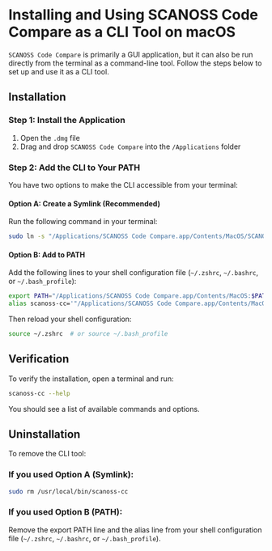 # Installing and Using SCANOSS Code Compare as a CLI Tool on macOS

`SCANOSS Code Compare` is primarily a GUI application, but it can also be run directly from the terminal as a command-line tool. Follow the steps below to set up and use it as a CLI tool.

## Installation

### Step 1: Install the Application
1. Open the `.dmg` file
2. Drag and drop `SCANOSS Code Compare` into the `/Applications` folder

### Step 2: Add the CLI to Your PATH

You have two options to make the CLI accessible from your terminal:

#### Option A: Create a Symlink (Recommended)
Run the following command in your terminal:
```bash
sudo ln -s "/Applications/SCANOSS Code Compare.app/Contents/MacOS/SCANOSS Code Compare" /usr/local/bin/scanoss-cc
```

#### Option B: Add to PATH
Add the following lines to your shell configuration file (`~/.zshrc`, `~/.bashrc`, or `~/.bash_profile`):
```bash
export PATH="/Applications/SCANOSS Code Compare.app/Contents/MacOS:$PATH"
alias scanoss-cc='"/Applications/SCANOSS Code Compare.app/Contents/MacOS/SCANOSS Code Compare"'
```

Then reload your shell configuration:
```bash
source ~/.zshrc  # or source ~/.bash_profile
```

## Verification

To verify the installation, open a terminal and run:
```bash
scanoss-cc --help
```

You should see a list of available commands and options.

## Uninstallation

To remove the CLI tool:

### If you used Option A (Symlink):
```bash
sudo rm /usr/local/bin/scanoss-cc
```

### If you used Option B (PATH):
Remove the export PATH line and the alias line from your shell configuration file (`~/.zshrc`, `~/.bashrc`, or `~/.bash_profile`).
